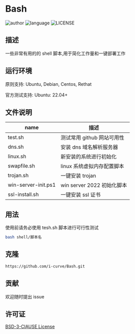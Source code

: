 # Bash

![author](https://img.shields.io/badge/author-i--curve-brightgreen) ![language](https://img.shields.io/badge/language-shell-brightgreen) ![LICENSE](https://img.shields.io/badge/license-BSD--3-brightgreen)

## 描述

一些非常有用的的 shell 脚本,用于简化工作量和一键部署工作

## 运行环境

原则支持: Ubuntu, Debian, Centos, Rethat

官方测试支持: Ubuntu: 22.04+

## 文件说明

| name                | 描述                       |
| ------------------- | -------------------------- |
| test.sh             | 测试常用 github 网站可用性 |
| dns.sh              | 安装 dns 域名解析服务器    |
| linux.sh            | 新安装的系统进行初始化     |
| swapfile.sh         | linux 系统虚拟内存配置脚本 |
| trojan.sh           | 一键安装 trojan            |
| win-server-init.ps1 | win server 2022 初始化脚本 |
| ssl-install.sh      | 一键安装 ssl 证书          |

## 用法

使用前请务必使用 tesh.sh 脚本进行可行性测试

```sh
bash shell/脚本名
```

## 克隆

```bash
https://github.com/i-curve/Bash.git
```

## 贡献

欢迎随时提出 issue

## 许可证

[BSD-3-ClAUSE License](LICENSE)
